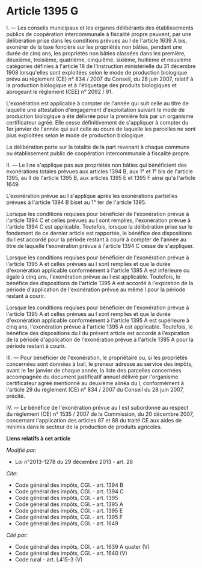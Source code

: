 # Article 1395 G

I. ― Les conseils municipaux et les organes délibérants des établissements publics de coopération intercommunale à fiscalité
propre peuvent, par une délibération prise dans les conditions prévues au I de l'article 1639 A bis, exonérer de la taxe
foncière sur les propriétés non bâties, pendant une durée de cinq ans, les propriétés non bâties classées dans les première,
deuxième, troisième, quatrième, cinquième, sixième, huitième et neuvième catégories définies à l'article 18 de l'instruction
ministérielle du 31 décembre 1908 lorsqu'elles sont exploitées selon le mode de production biologique prévu au règlement (CE)
n° 834 / 2007 du Conseil, du 28 juin 2007, relatif à la production biologique et à l'étiquetage des produits biologiques et
abrogeant le règlement (CEE) n° 2092 / 91.

L'exonération est applicable à compter de l'année qui suit celle au titre de laquelle une attestation d'engagement
d'exploitation suivant le mode de production biologique a été délivrée pour la première fois par un organisme certificateur
agréé. Elle cesse définitivement de s'appliquer à compter du 1er janvier de l'année qui suit celle au cours de laquelle les
parcelles ne sont plus exploitées selon le mode de production biologique. 

La délibération porte sur la totalité de la part revenant à chaque commune ou établissement public de coopération
intercommunale à fiscalité propre. 

II. ― Le I ne s'applique pas aux propriétés non bâties qui bénéficient des exonérations totales prévues aux articles 1394 B,
aux 1° et 1° bis de l'article 1395, au II de l'article 1395 B, aux articles 1395 E et 1395 F ainsi qu'à l'article 1649.

L'exonération prévue au I s'applique après les exonérations partielles prévues à l'article 1394 B biset au 1° ter de
l'article 1395. 

Lorsque les conditions requises pour bénéficier de l'exonération prévue à l'article 1394 C et celles prévues au I sont
remplies, l'exonération prévue à l'article 1394 C est applicable. Toutefois, lorsque la délibération prise sur le fondement
de ce dernier article est rapportée, le bénéfice des dispositions du I est accordé pour la période restant à courir à compter
de l'année au titre de laquelle l'exonération prévue à l'article 1394 C cesse de s'appliquer. 

Lorsque les conditions requises pour bénéficier de l'exonération prévue à l'article 1395 A et celles prévues au I sont
remplies et que la durée d'exonération applicable conformément à l'article 1395 A est inférieure ou égale à cinq ans,
l'exonération prévue au I est applicable. Toutefois, le bénéfice des dispositions de l'article 1395 A est accordé à
l'expiration de la période d'application de l'exonération prévue au même I pour la période restant à courir. 

Lorsque les conditions requises pour bénéficier de l'exonération prévue à l'article 1395 A et celles prévues au I sont
remplies et que la durée d'exonération applicable conformément à l'article 1395 A est supérieure à cinq ans, l'exonération
prévue à l'article 1395 A est applicable. Toutefois, le bénéfice des dispositions du I du présent article est accordé à
l'expiration de la période d'application de l'exonération prévue à l'article 1395 A pour la période restant à courir. 

III. ― Pour bénéficier de l'exonération, le propriétaire ou, si les propriétés concernées sont données à bail, le preneur
adresse au service des impôts, avant le 1er janvier de chaque année, la liste des parcelles concernées accompagnée du
document justificatif annuel délivré par l'organisme certificateur agréé mentionné au deuxième alinéa du I, conformément à
l'article 29 du règlement (CE) n° 834 / 2007 du Conseil du 28 juin 2007, précité. 

IV. ― Le bénéfice de l'exonération prévue au I est subordonné au respect du règlement (CE) n° 1535 / 2007 de la Commission,
du 20 décembre 2007, concernant l'application des articles 87 et 88 du traité CE aux aides de minimis dans le secteur de la
production de produits agricoles.

**Liens relatifs à cet article**

_Modifié par_:

  - Loi n°2013-1278 du 29 décembre 2013 - art. 26

_Cite_:

  - Code général des impôts, CGI. - art. 1394 B
  - Code général des impôts, CGI. - art. 1394 C
  - Code général des impôts, CGI. - art. 1395
  - Code général des impôts, CGI. - art. 1395 A
  - Code général des impôts, CGI. - art. 1395 E
  - Code général des impôts, CGI. - art. 1395 F
  - Code général des impôts, CGI. - art. 1649

_Cité par_:

  - Code général des impôts, CGI. - art. 1639 A quater (V)
  - Code général des impôts, CGI. - art. 1640 (V)
  - Code rural - art. L415-3 (V)
